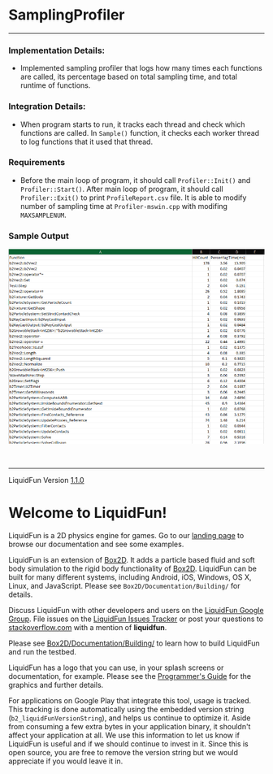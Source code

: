 # SamplingProfiler

----------------
### Implementation Details:  
- Implemented sampling profiler that logs how many times each functions are called, its percentage based on total sampling time, and total runtime of functions.

### Integration Details:  
- When program starts to run, it tracks each thread and check which functions are called. In `Sample()` function, it checks each worker thread to log functions that it used that thread.
   
### Requirements  
- Before the main loop of program, it should call `Profiler::Init()` and `Profiler::Start()`. After main loop of program, it should call `Profiler::Exit()` to print `ProfileReport.csv` file. It is able to modify number of sampling time at `Profiler-mswin.cpp` with modifing `MAXSAMPLENUM`.


### Sample Output
![](images/SampleOutput.png)


</br>  

* * * * * 

LiquidFun Version [1.1.0][]

# Welcome to LiquidFun!

LiquidFun is a 2D physics engine for games.  Go to our
[landing page][] to browse our documentation and see some examples.

LiquidFun is an extension of [Box2D][]. It adds a particle based fluid and soft
body simulation to the rigid body functionality of [Box2D][]. LiquidFun can be
built for many different systems, including Android, iOS, Windows, OS X, Linux,
and JavaScript. Please see `Box2D/Documentation/Building/` for details.

Discuss LiquidFun with other developers and users on the
[LiquidFun Google Group][]. File issues on the [LiquidFun Issues Tracker][]
or post your questions to [stackoverflow.com][] with a mention of
**liquidfun**.

Please see [Box2D/Documentation/Building/][] to learn how to build LiquidFun and
run the testbed.

LiquidFun has a logo that you can use, in your splash screens or documentation,
for example. Please see the [Programmer's Guide][] for the graphics and further
details.

For applications on Google Play that integrate this tool, usage is tracked.
This tracking is done automatically using the embedded version string
(`b2_liquidFunVersionString`), and helps us continue to optimize it. Aside from
consuming a few extra bytes in your application binary, it shouldn't affect
your application at all. We use this information to let us know if LiquidFun
is useful and if we should continue to invest in it. Since this is open
source, you are free to remove the version string but we would appreciate if
you would leave it in.

  [LiquidFun Google Group]: https://groups.google.com/forum/#!forum/liquidfun
  [LiquidFun Issues Tracker]: http://github.com/google/liquidfun/issues
  [stackoverflow.com]: http://www.stackoverflow.com
  [landing page]: http://google.github.io/liquidfun
  [1.1.0]: http://google.github.io/liquidfun/ReleaseNotes.html
  [Box2D]: http://box2d.org
  [Box2D/Documentation/Building/]: http://google.github.io/liquidfun/Building.html
  [Programmer's Guide]: http://google.github.io/liquidfun/Programmers-Guide.html
